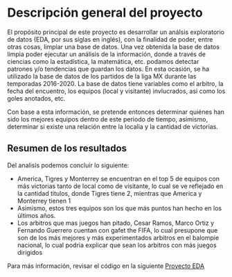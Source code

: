 # Descripción general del proyecto

El propósito principal de este proyecto es desarrollar un análsis exploratorio de datos (EDA, por sus siglas en inglés), con la finalidad de poder, entre otras cosas, limpiar una base de datos. Una vez obtenida la base de datos limpia poder ejecutar un análisis de la información, donde a través de ciencias como la estadística, la matemática, etc. podamos detectar patrones y/o tendencias que guardan los datos.
En esta ocasión, se ha utilizado la base de datos de los partidos de la liga MX durante las temporadas 2016-2020. La base de datos tiene variables como el arbitro, la fecha del encuentro, los equipos (local y visitante) invlucrados, asi como los goles anotados, etc.

Con base a esta información, se pretende entonces determinar quiénes han sido los mejores equipos dentro de este periodo de tiempo, asimismo, determinar si existe una relación entre la localia y la cantidad de victorias.

## Resumen de los resultados
Del analisis podemos concluir lo siguiente:

- America, Tigres y Monterrey se encuentran en el top 5 de equipos con más victorias tanto de local como de visitante, lo cual se ve reflejado en la cantidad titulos, donde Tigres tiene 2, mientras que America y Monterrey tienen 1
- Asimismo, estos tres equipos son los que más puntos han hecho en los últimos años.
- Los arbitros que mas juegos han pitado, Cesar Ramos, Marco Ortiz y Fernando Guerrero cuentan con gafet the FIFA, lo cual presupone que son de los más mejores y más experimentados arbitros en el balompie nacional, lo cual podria explicar que sean los arbitros con más juegos dirigidos

Para más información, revisar el código en la siguiente [Proyecto EDA](https://github.com/GustMdz/Analysis_LigaMX_2016-2020_seasons/blob/main/src/Proyecto%20EDA.ipynb)

